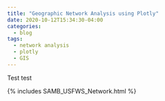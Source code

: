 ```yaml
---
title: "Geographic Network Analysis using Plotly"
date: 2020-10-12T15:34:30-04:00
categories:
  - blog
tags:
  - network analysis 
  - plotly
  - GIS
---
```



Test test 

{% includes SAMB_USFWS_Network.html %}
